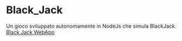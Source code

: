 # Black_Jack
Un gioco sviluppato autonomamente in NodeJs che simula BlackJack.<br>
[Black Jack WebApp](https://sourmeaslydisc.chrimarc.repl.co)
